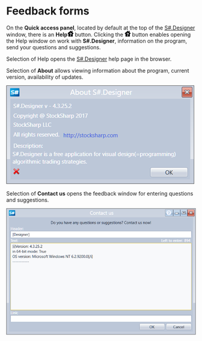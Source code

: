# Feedback forms

On the **Quick access panel**, located by default at the top of the [S\#.Designer](Designer.md) window, there is an **Help**![Designer The connection settings 09](../images/Designer_connection_settings_09.png) button. Clicking the ![Designer The connection settings 09](../images/Designer_connection_settings_09.png) button enables opening the Help window on work with **S\#.Designer**, information on the program, send your questions and suggestions.

Selection of Help opens the [S\#.Designer](Designer.md) help page in the browser.

Selection of **About** allows viewing information about the program, current version, availability of updates.

![Designer About](../images/Designer_About.png)

Selection of **Contact us** opens the feedback window for entering questions and suggestions.

![Designer contact us 1](../images/Designer_contact_us_1.png)

